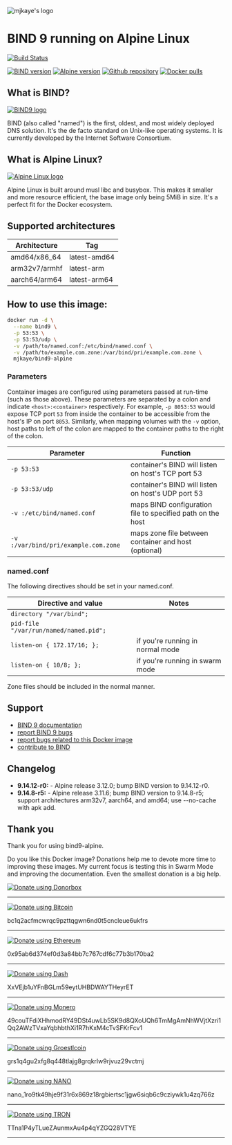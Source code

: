 ![mjkaye's logo](https://gistcdn.githack.com/mjkaye/1c98964af75456ccfca37c2a9a105825/raw/d1ac0b27dc154eb5f26026be55cab124adfde4d2/mjkaye-gradient.svg)

# BIND 9 running on Alpine Linux #

[![Build Status](https://img.shields.io/drone/build/mjkaye/docker-bind9-alpine.svg?style=for-the-badge&logo=drone)](https://cloud.drone.io/mjkaye/docker-bind9-alpine)

[![BIND version](https://img.shields.io/badge/BIND%20version-9.14.12--r0-blue.svg?style=for-the-badge&logoColor=FFFFFF&color=878a00)](https://www.isc.org/bind/)
[![Alpine version](https://img.shields.io/badge/Alpine%20version-3.12.0-blue.svg?style=for-the-badge&logoColor=FFFFFF&color=878a00)](https://alpinelinux.org/)
[![Github repository](https://img.shields.io/badge/source_code-docker--bind9--alpine-878a00.svg?style=for-the-badge&logo=github&logoColor=FFFFFF&color=878a00)](https://www.github.com/mjkaye/docker-bind9-alpine)
[![Docker pulls](https://img.shields.io/docker/pulls/mjkaye/bind9-alpine.svg?style=for-the-badge&logo=docker&logoColor=FFFFFF&color=878a00)](https://hub.docker.com/r/mjkaye/bind9-alpine)

## What is BIND? ##

[![BIND9 logo](https://i.ibb.co/k5M6BW0/Bind-9-ISC-Blue-small.png)](https://www.isc.org/bind/)

BIND (also called "named") is the first, oldest, and most widely deployed DNS solution. It's the de facto standard on Unix-like operating systems. It is currently developed by the Internet Software Consortium.

## What is Alpine Linux? ##

[![Alpine Linux logo](https://upload.wikimedia.org/wikipedia/commons/thumb/e/e6/Alpine_Linux.svg/320px-Alpine_Linux.svg.png)](https://alpinelinux.org/)

Alpine Linux is built around musl libc and busybox. This makes it smaller and more resource efficient, the base image only being 5MiB in size. It's a perfect fit for the Docker ecosystem.

## Supported architectures ##

| Architecture  | Tag          |
| ---           | ---          |
| amd64/x86_64  | latest-amd64 |
| arm32v7/armhf | latest-arm   |
| aarch64/arm64 | latest-arm64 |

## How to use this image: ##

```bash
docker run -d \
  --name bind9 \
  -p 53:53 \
  -p 53:53/udp \
  -v /path/to/named.conf:/etc/bind/named.conf \
  -v /path/to/example.com.zone:/var/bind/pri/example.com.zone \
  mjkaye/bind9-alpine
```

### Parameters ###

Container images are configured using parameters passed at run-time (such as those above). These parameters are separated by a colon and indicate `<host>:<container>` respectively. For example, `-p 8053:53` would expose TCP port `53` from inside the container to be accessible from the host's IP on port `8053`. Similarly, when mapping volumes with the `-v` option, host paths to left of the colon are mapped to the container paths to the right of the colon.

| Parameter                            | Function                                                   |
| ---                                  | ---                                                        |
| `-p 53:53`                           | container's BIND will listen on host's TCP port 53         |
| `-p 53:53/udp`                       | container's BIND will listen on host's UDP port 53         |
| `-v :/etc/bind/named.conf`           | maps BIND configuration file to specified path on the host |
| `-v :/var/bind/pri/example.com.zone` | maps zone file between container and host (optional)       |

### named.conf ###

The following directives should be set in your named.conf.

| Directive and value                    | Notes                            |
| ---                                    | ---                              |
| `directory "/var/bind";`               |                                  |
| `pid-file "/var/run/named/named.pid";` |                                  |
| `listen-on { 172.17/16; };`            | if you're running in normal mode |
| `listen-on { 10/8; };`                 | if you're running in swarm mode  |

Zone files should be included in the normal manner.

## Support ##

 * [BIND 9 documentation](https://bind9.readthedocs.io/en/latest/index.html)
 * [report BIND 9 bugs](https://gitlab.isc.org/isc-projects/bind9/issues)
 * [report bugs related to this Docker image](https://github.com/mjkaye/docker-bind9-alpine/issues)
 * [contribute to BIND](https://gitlab.isc.org/isc-projects/bind9/-/blob/master/CONTRIBUTING.md)

## Changelog ##

* __9.14.12-r0:__ - Alpine release 3.12.0; bump BIND version to 9.14.12-r0.
* __9.14.8-r5:__ - Alpine release 3.11.6; bump BIND version to 9.14.8-r5; support architectures arm32v7, aarch64, and amd64; use --no-cache with apk add.

## Thank you ##

Thank you for using bind9-alpine.

Do you like this Docker image? Donations help me to devote more time to improving these images. My current focus is testing this in Swarm Mode and improving the documentation. Even the smallest donation is a big help.

[![Donate using Donorbox](https://img.shields.io/badge/usd,_gbp,_eur-00578A?style=for-the-badge&logoColor=FFFFFF&labelColor=00578A&logo=cash%20app)](https://donorbox.org/docker-images)

---

[![Donate using Bitcoin](https://img.shields.io/badge/bitcoin-00578A?style=for-the-badge&logoColor=FFFFFF&labelColor=00578A&logo=bitcoin)](https://www.freeformatter.com/qr-code?w=350&h=350&e=Q&c=bc1q2acfmcwrqc9pzttqgwn6nd0t5cncleue6ukfrs)

bc1q2acfmcwrqc9pzttqgwn6nd0t5cncleue6ukfrs

---

[![Donate using Ethereum](https://img.shields.io/badge/ethereum-00578A?style=for-the-badge&logoColor=FFFFFF&labelColor=00578A&logo=ethereum)](https://www.freeformatter.com/qr-code?w=350&h=350&e=Q&c=0x95ab6d374ef0d3a84bb7c767cdf6c77b3b170ba2)

0x95ab6d374ef0d3a84bb7c767cdf6c77b3b170ba2

---

[![Donate using Dash](https://img.shields.io/badge/dash-00578A?style=for-the-badge&logoColor=FFFFFF&labelColor=00578A&logo=dash)](https://www.freeformatter.com/qr-code?w=350&h=350&e=Q&c=XxVEjb1uYFnBGLm59eytUHBDWAYTHeyrET)

XxVEjb1uYFnBGLm59eytUHBDWAYTHeyrET

---

[![Donate using Monero](https://img.shields.io/badge/monero-00578A?style=for-the-badge&logoColor=FFFFFF&labelColor=00578A&logo=monero)](https://www.freeformatter.com/qr-code?w=350&h=350&e=Q&c=49couTFdiXHhmodRY49DSt4uwLb5SK9d8QXoUQh6TmMgAmNhWVjtXzri1Qq2AWzTVxaYqbhbthXi1R7hKxM4cTvSFKrFcv1)

49couTFdiXHhmodRY49DSt4uwLb5SK9d8QXoUQh6TmMgAmNhWVjtXzri1Qq2AWzTVxaYqbhbthXi1R7hKxM4cTvSFKrFcv1

---

[![Donate using Groestlcoin](https://img.shields.io/badge/groestlcoin-00578A?style=for-the-badge&logoColor=FFFFFF&labelColor=00578A)](https://www.freeformatter.com/qr-code?w=350&h=350&e=Q&c=grs1q4gu2xfg8q448tlajg8grqkrlw9rjvuz29vctmj)

grs1q4gu2xfg8q448tlajg8grqkrlw9rjvuz29vctmj

---

[![Donate using NANO](https://img.shields.io/badge/NANO-00578A?style=for-the-badge&logoColor=FFFFFF&labelColor=00578A)](https://www.freeformatter.com/qr-code?w=350&h=350&e=Q&c=nano_1ro9tk49hje9f31r6x869z18rgbiertsc1jgw6siqb6c9cziywk1u4zq766z)

nano_1ro9tk49hje9f31r6x869z18rgbiertsc1jgw6siqb6c9cziywk1u4zq766z

---

[![Donate using TRON](https://img.shields.io/badge/TRON-00578A?style=for-the-badge&logoColor=FFFFFF&labelColor=00578A)](https://www.freeformatter.com/qr-code?w=350&h=350&e=Q&c=TTna1P4yTLueZAunmxAu4p4qYZGQ28VTYE)

TTna1P4yTLueZAunmxAu4p4qYZGQ28VTYE

---
